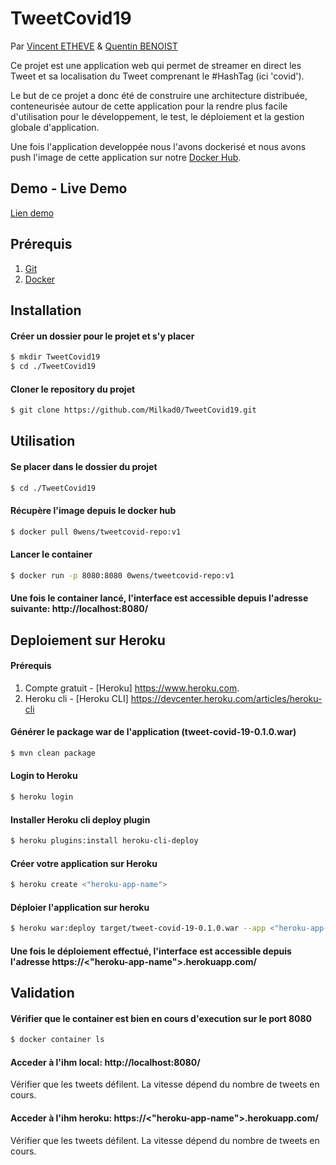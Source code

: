 # TweetCovid19

Par [Vincent ETHEVE](mailto:vincent.etheve@edu.ece.fr) & [Quentin BENOIST](mailto:quentin.benoist@edu.ece.fr)

Ce projet est une application web qui permet de streamer en direct les Tweet et sa localisation du Tweet comprenant le #HashTag (ici 'covid').

Le but de ce projet a donc été de construire une architecture distribuée, conteneurisée autour de cette application pour la rendre plus facile d'utilisation pour le développement, le test, le déploiement et la gestion globale d'application.

Une fois l'application developpée nous l'avons dockerisé et nous avons push l'image de cette application sur notre [Docker Hub](https://hub.docker.com/repository/docker/0wens/repository).

## Demo - Live Demo 
[Lien demo](https://tweetcovidheroku.herokuapp.com/)

## Prérequis

1. [Git](https://git-scm.com/book/fr/v2/Démarrage-rapide-Installation-de-Git)
2. [Docker](https://docs.docker.com/get-docker/)

## Installation

#### Créer un dossier pour le projet et s'y placer

```bash
$ mkdir TweetCovid19
$ cd ./TweetCovid19
```

#### Cloner le repository du projet
```bash
$ git clone https://github.com/Milkad0/TweetCovid19.git
```

## Utilisation

#### Se placer dans le dossier du projet
```bash
$ cd ./TweetCovid19
```

#### Récupère l'image depuis le docker hub
```bash
$ docker pull 0wens/tweetcovid-repo:v1
```

#### Lancer le container
```bash
$ docker run -p 8080:8080 0wens/tweetcovid-repo:v1
```

#### Une fois le container lancé, l'interface est accessible depuis l'adresse suivante: http://localhost:8080/


## Deploiement sur Heroku

#### Prérequis

1. Compte gratuit - [Heroku] https://www.heroku.com.
2. Heroku cli - [Heroku CLI] https://devcenter.heroku.com/articles/heroku-cli

#### Générer le package war de l'application (tweet-covid-19-0.1.0.war)
```sh
$ mvn clean package
```

#### Login to Heroku 
```sh
$ heroku login
```

#### Installer Heroku cli deploy plugin
```sh
$ heroku plugins:install heroku-cli-deploy
```

#### Créer votre application sur Heroku
```sh
$ heroku create <"heroku-app-name">
```

#### Déploier l'application sur heroku
```sh
$ heroku war:deploy target/tweet-covid-19-0.1.0.war --app <"heroku-app-name">
```

#### Une fois le déploiement effectué, l'interface est accessible depuis l'adresse https://<"heroku-app-name">.herokuapp.com/


## Validation

#### Vérifier que le container est bien en cours d'execution sur le port 8080
```bash
$ docker container ls
```

#### Acceder à l'ihm local: http://localhost:8080/
Vérifier que les tweets défilent. La vitesse dépend du nombre de tweets en cours.

#### Acceder à l'ihm heroku: https://<"heroku-app-name">.herokuapp.com/
Vérifier que les tweets défilent. La vitesse dépend du nombre de tweets en cours.
